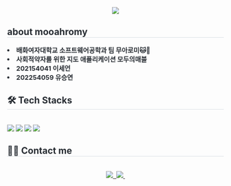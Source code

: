 <div align= "center">
    <img src="https://capsule-render.vercel.app/api?type=waving&color=00bfff&height=120&text=mooahromy&animation=twinkling&fontColor=0042aa&fontSize=40" />
    </div>
    <div style="text-align: left;"> 
    <h2 style="border-bottom: 1px solid #d8dee4; color: #282d33;"> about mooahromy </h2>  
    <div style="font-weight: 700; font-size: 15px; text-align: left; color: #282d33;"> <li> 배화여자대학교 소프트웨어공학과 팀 무아로미🐱🐶</li><li> 사회적약자를 위한 지도 애플리케이션 모두의매블</li><li> 202154041 이세언</li><li> 202254059 유승연 </div> 
    </div>
    <div style="text-align: left;">
    <h2 style="border-bottom: 1px solid #d8dee4; color: #282d33;"> 🛠️ Tech Stacks </h2> <br> 
    <div style="margin: ; text-align: left;" "text-align: left;"> <img src="https://img.shields.io/badge/Android-3DDC84?style=flat-square&logo=Android&logoColor=white">
          <img src="https://img.shields.io/badge/Git-F05032?style=flat-square&logo=Git&logoColor=white">
          <img src="https://img.shields.io/badge/Firebase-FFCA28?style=flat-square&logo=Firebase&logoColor=white">
          <img src="https://img.shields.io/badge/Github-181717?style=flat-square&logo=Github&logoColor=white">
          </div>
    </div>
    <div style="text-align: left;">
    <h2 style="border-bottom: 1px solid #d8dee4; color: #282d33;"> 🧑‍💻 Contact me </h2> <br> 
   <div align="center">

  <a href="mailto:mooahromy@gmail.com">
    <img
      src="https://img.shields.io/badge/mooahromy@gmail.com-D14836?style=for-the-badge&logo=gmail&logoColor=white"/>&nbsp
  </a>
  <a href="mailto:rarafamily@naver.com">
    <img
      src="https://img.shields.io/badge/rarafamily@naver.com-D14836?style=for-the-badge&logo=gmail&logoColor=white"/>&nbsp
</div>
    
